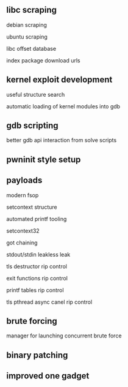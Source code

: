 ## libc scraping

debian scraping

ubuntu scraping

libc offset database

index package download urls

## kernel exploit development

useful structure search

automatic loading of kernel modules into gdb

## gdb scripting

better gdb api interaction from solve scripts

## pwninit style setup

## payloads

modern fsop

setcontext structure

automated printf tooling

setcontext32

got chaining

stdout/stdin leakless leak

tls destructor rip control

exit functions rip control

printf tables rip control

tls pthread async canel rip control

## brute forcing

manager for launching concurrent brute force

## binary patching

## improved one gadget